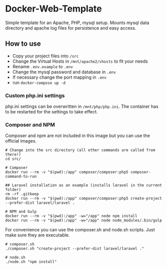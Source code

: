 # Docker-Web-Template

Simple template for an Apache, PHP, mysql setup. Mounts mysql data directory and apache log files for persistence and easy access.

## How to use

- Copy your project files into ```/src```
- Change the Virtual Hosts in ```/mnt/apache2/vhosts``` to fit your needs
- Rename ```.env.example``` to ```.env```
- Change the mysql password and database in ```.env```
- If necessary change the port mapping in ```.env```
- run ```docker-compose up -d```

### Custom php.ini settings
php.ini settings can be overwritten in ```/mnt/php/php.ini```. The container has to be restarted for the settings to take effect.

### Composer and NPM

Composer and npm are not included in this image but you can use the official images.

```
# Change into the src directory (all other commands are called from there!)
cd src/

# Composer
docker run --rm -v "$(pwd):/app" composer/composer:php5 composer-command-to-run

## Laravel installation as an example (installs laravel in the current folder)
rm -rf .gitkeep
docker run --rm -v "$(pwd):/app" composer/composer:php5 create-project --prefer-dist laravel/laravel .

# NPM and Gulp
docker run --rm -v "$(pwd):/app" -w="/app" node npm install
docker run --rm -v "$(pwd):/app" -w="/app" node node_modules/.bin/gulp
```

For convenience you can use the composer.sh and node.sh scripts. Just make sure they are executable.

```
# composer.sh
./composer.sh "create-project --prefer-dist laravel/laravel ."

# node.sh
./node.sh "npm install"
```
